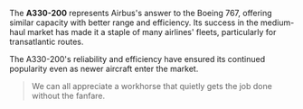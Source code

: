 The **A330-200** represents Airbus's answer to the Boeing 767, offering similar capacity with better range and efficiency. Its success in the medium-haul market has made it a staple of many airlines' fleets, particularly for transatlantic routes.

The A330-200's reliability and efficiency have ensured its continued popularity even as newer aircraft enter the market.

> We can all appreciate a workhorse that quietly gets the job done without the fanfare. 